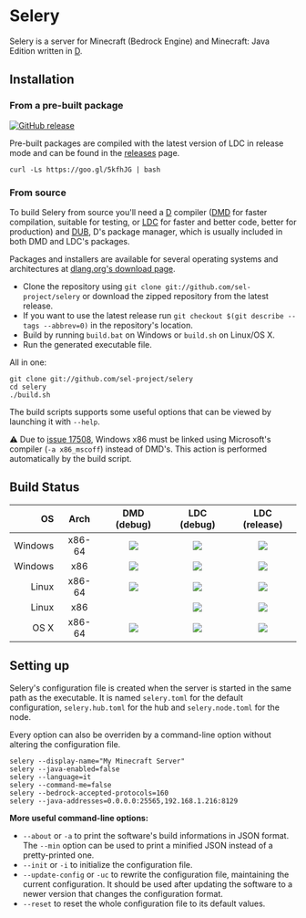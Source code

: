 Selery
======

Selery is a server for Minecraft (Bedrock Engine) and Minecraft: Java Edition written in [D](https://dlang.org).

## Installation

### From a pre-built package

[![GitHub release](https://img.shields.io/github/release/sel-project/selery.svg)](https://github.com/sel-project/selery/releases)

Pre-built packages are compiled with the latest version of LDC in release mode and can be found in the [releases](https://github.com/sel-project/selery/releases) page.

```
curl -Ls https://goo.gl/5kfhJG | bash
```

### From source

To build Selery from source you'll need a [D](https://dlang.org) compiler ([DMD](https://wiki.dlang.org/DMD) for faster compilation, suitable for testing, or
[LDC](https://wiki.dlang.org/LDC) for faster and better code, better for production) and [DUB](https://code.dlang.org/getting_started), D's package manager,
which is usually included in both DMD and LDC's packages.

Packages and installers are available for several operating systems and architectures at [dlang.org's download page](https://dlang.org/download.html).

- Clone the repository using `git clone git://github.com/sel-project/selery` or download the zipped repository from the latest release.
- If you want to use the latest release run `git checkout $(git describe --tags --abbrev=0)` in the repository's location.
- Build by running `build.bat` on Windows or `build.sh` on Linux/OS X.
- Run the generated executable file.

All in one:
```
git clone git://github.com/sel-project/selery
cd selery
./build.sh
```

The build scripts supports some useful options that can be viewed by launching it with `--help`.

:warning: Due to [issue 17508](https://issues.dlang.org/show_bug.cgi?id=17508), Windows x86 must be linked using Microsoft's compiler (`-a x86_mscoff`) instead of DMD's. This action is performed automatically by the build script.

## Build Status

| OS      | Arch   | DMD (debug)                      | LDC (debug)                      | LDC (release)                      |
|--------:|:------:|:--------------------------------:|:--------------------------------:|:----------------------------------:|
| Windows | x86-64 | [![][win64-dmd-debug]][appveyor] | [![][win64-ldc-debug]][appveyor] | [![][win64-ldc-release]][appveyor] |
| Windows | x86    | [![][win86-dmd-debug]][appveyor] | [![][win86-ldc-debug]][appveyor] | [![][win86-ldc-release]][appveyor] |
| Linux   | x86-64 | [![][lin64-dmd-debug]][travis]   | [![][lin64-ldc-debug]][travis]   | [![][lin64-ldc-release]][travis]   |
| Linux   | x86    |                                  | [![][lin86-ldc-debug]][travis]   | [![][lin86-ldc-release]][travis]   |
| OS X    | x86-64 | [![][osx64-dmd-debug]][travis]   | [![][osx64-ldc-debug]][travis]   | [![][osx64-ldc-release]][travis]   |

## Setting up

Selery's configuration file is created when the server is started in the same path as the executable.
It is named `selery.toml` for the default configuration, `selery.hub.toml` for the hub and `selery.node.toml` for the node.

Every option can also be overriden by a command-line option without altering the configuration file.
```
selery --display-name="My Minecraft Server"
selery --java-enabled=false
selery --language=it
selery --command-me=false
selery --bedrock-accepted-protocols=160
selery --java-addresses=0.0.0.0:25565,192.168.1.216:8129
```

**More useful command-line options:**

- `--about` or `-a` to print the software's build informations in JSON format. The `--min` option can be used to print a minified JSON instead of a pretty-printed one.
- `--init` or `-i` to initialize the configuration file.
- `--update-config` or `-uc` to rewrite the configuration file, maintaining the current configuration. It should be used after updating the software to a newer version that changes the configuration format.
- `--reset` to reset the whole configuration file to its default values.

[appveyor]: https://ci.appveyor.com/project/Kripth/selery
[travis]: https://travis-ci.org/sel-project/selery
[win64-dmd-debug]: https://sel-bot.github.io/status/sel-project/selery/windows_x64_dmd_debug.svg
[win64-ldc-debug]: https://sel-bot.github.io/status/sel-project/selery/windows_x64_ldc2_debug.svg
[win64-ldc-release]: https://sel-bot.github.io/status/sel-project/selery/windows_x64_ldc2_release.svg
[win86-dmd-debug]: https://sel-bot.github.io/status/sel-project/selery/windows_x86_dmd_debug.svg
[win86-dmd-debug]: https://sel-bot.github.io/status/sel-project/selery/windows_x86_dmd_debug.svg
[win86-ldc-debug]: https://sel-bot.github.io/status/sel-project/selery/windows_x86_ldc2_debug.svg
[win86-ldc-release]: https://sel-bot.github.io/status/sel-project/selery/windows_x86_ldc2_release.svg
[lin64-dmd-debug]: https://sel-bot.github.io/status/sel-project/selery/linux_x86-64_dmd_debug.svg
[lin64-ldc-debug]: https://sel-bot.github.io/status/sel-project/selery/linux_x86-64_ldc2_debug.svg
[lin64-ldc-release]: https://sel-bot.github.io/status/sel-project/selery/linux_x86-64_ldc2_release.svg
[lin86-dmd-debug]: https://sel-bot.github.io/status/sel-project/selery/linux_x86_dmd_debug.svg
[lin86-ldc-debug]: https://sel-bot.github.io/status/sel-project/selery/linux_x86_ldc2_debug.svg
[lin86-ldc-release]: https://sel-bot.github.io/status/sel-project/selery/linux_x86_ldc2_release.svg
[osx64-dmd-debug]: https://sel-bot.github.io/status/sel-project/selery/osx_x86-64_dmd_debug.svg
[osx64-ldc-debug]: https://sel-bot.github.io/status/sel-project/selery/osx_x86-64_ldc2_debug.svg
[osx64-ldc-release]: https://sel-bot.github.io/status/sel-project/selery/osx_x86-64_ldc2_release.svg
